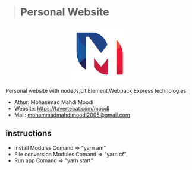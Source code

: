 > # Personal Website
<div align="center" width="100%">
  <img src="images/manifest/M-Logo.png" alt="Logo" width="150px" height="150px" style="margin:0 auto;"/>
</div>

Personal website with nodeJs,Lit Element,Webpack,Express technologies

* Athur: Mohammad Mahdi Moodi
* Website: https://tavertebat.com/moodi 
* Mail: mohammadmahdimoodi2005@gmail.com


## instructions

- install Modules Comand => "yarn am"
- File conversion Modules Comand => "yarn cf"
- Run app Comand => "yarn start"
